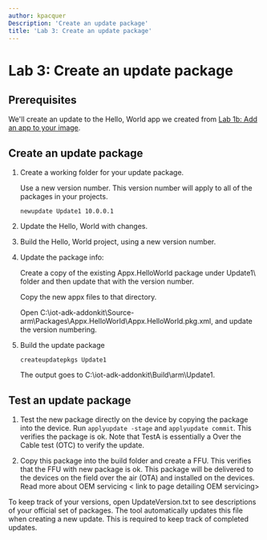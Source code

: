 ```yaml
---
author: kpacquer
Description: 'Create an update package'
title: 'Lab 3: Create an update package'
---
```


# Lab 3: Create an update package

## <span id="Prerequisites"></span><span id="prerequisites"></span><span id="PREREQUISITES"></span>Prerequisites

We'll create an update to the Hello, World app we created from [Lab 1b: Add an app to your image](deploy-your-app-with-a-standard-board.md).

## <span id="Create_an_update_package"></span>Create an update package

1.  Create a working folder for your update package. 

    Use a new version number. This version number will apply to all of the packages in your projects.

    ``` syntax
    newupdate Update1 10.0.0.1
    ```

2.  Update the Hello, World with changes.

3.  Build the Hello, World project, using a new version number. 
	
4.  Update the package info:

    Create a copy of the existing Appx.HelloWorld package under Update1\ folder and then update that with the version number.
	
	Copy the new appx files to that directory.
	
	Open C:\\iot-adk-addonkit\\Source-arm\\Packages\\Appx.HelloWorld\\Appx.HelloWorld.pkg.xml, and update the version numbering.
		
5.  Build the update package

    ``` syntax
    createupdatepkgs Update1
    ```

	The output goes to C:\\iot-adk-addonkit\\Build\\arm\\Update1.

## <span id="Test_an_update_package"></span>Test an update package
	
1. Test the new package directly on the device by copying the package into the device. Run `applyupdate -stage` and `applyupdate commit`. This verifies the package is ok. Note that TestA is essentially a Over the Cable test (OTC) to verify the update. 
	
2.  Copy this package into the build folder and create a FFU. This verifies that the FFU with new package is ok. This package will be delivered to the devices on the field over the air (OTA) and installed on the devices. Read more about OEM servicing < link to page detailing OEM servicing>

To keep track of your versions, open UpdateVersion.txt to see descriptions of your official set of packages. The tool automatically updates this file when creating a new update. This is required to keep track of completed updates.
